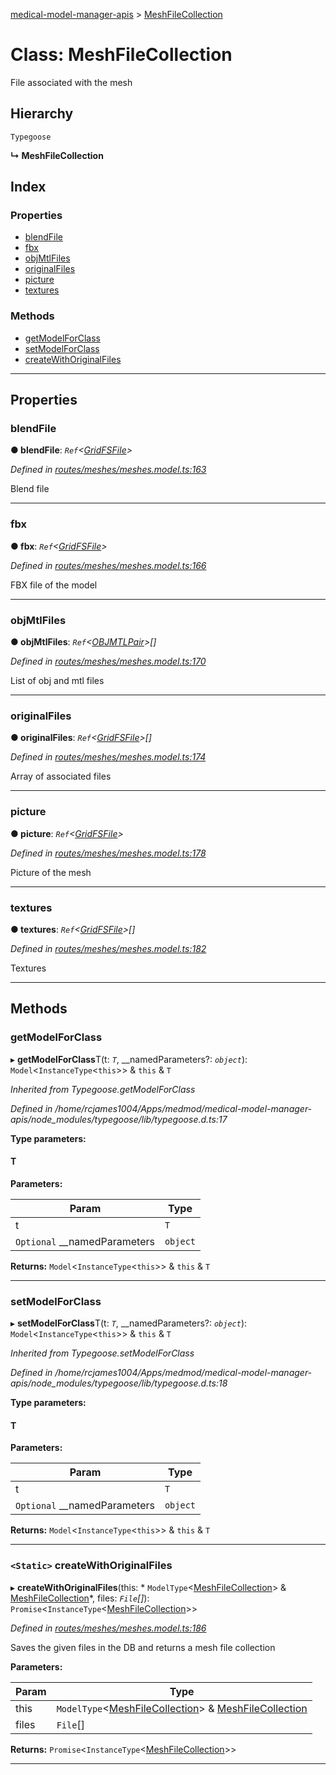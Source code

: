 [medical-model-manager-apis](../README.md) > [MeshFileCollection](../classes/meshfilecollection.md)

# Class: MeshFileCollection

File associated with the mesh

## Hierarchy

 `Typegoose`

**↳ MeshFileCollection**

## Index

### Properties

* [blendFile](meshfilecollection.md#blendfile)
* [fbx](meshfilecollection.md#fbx)
* [objMtlFiles](meshfilecollection.md#objmtlfiles)
* [originalFiles](meshfilecollection.md#originalfiles)
* [picture](meshfilecollection.md#picture)
* [textures](meshfilecollection.md#textures)

### Methods

* [getModelForClass](meshfilecollection.md#getmodelforclass)
* [setModelForClass](meshfilecollection.md#setmodelforclass)
* [createWithOriginalFiles](meshfilecollection.md#createwithoriginalfiles)

---

## Properties

<a id="blendfile"></a>

###  blendFile

**● blendFile**: *`Ref`<[GridFSFile](gridfsfile.md)>*

*Defined in [routes/meshes/meshes.model.ts:163](https://github.com/drryanjames/medical-model-management-apis/blob/8ee5c63/src/routes/meshes/meshes.model.ts#L163)*

Blend file

___
<a id="fbx"></a>

###  fbx

**● fbx**: *`Ref`<[GridFSFile](gridfsfile.md)>*

*Defined in [routes/meshes/meshes.model.ts:166](https://github.com/drryanjames/medical-model-management-apis/blob/8ee5c63/src/routes/meshes/meshes.model.ts#L166)*

FBX file of the model

___
<a id="objmtlfiles"></a>

###  objMtlFiles

**● objMtlFiles**: *`Ref`<[OBJMTLPair](objmtlpair.md)>[]*

*Defined in [routes/meshes/meshes.model.ts:170](https://github.com/drryanjames/medical-model-management-apis/blob/8ee5c63/src/routes/meshes/meshes.model.ts#L170)*

List of obj and mtl files

___
<a id="originalfiles"></a>

###  originalFiles

**● originalFiles**: *`Ref`<[GridFSFile](gridfsfile.md)>[]*

*Defined in [routes/meshes/meshes.model.ts:174](https://github.com/drryanjames/medical-model-management-apis/blob/8ee5c63/src/routes/meshes/meshes.model.ts#L174)*

Array of associated files

___
<a id="picture"></a>

###  picture

**● picture**: *`Ref`<[GridFSFile](gridfsfile.md)>*

*Defined in [routes/meshes/meshes.model.ts:178](https://github.com/drryanjames/medical-model-management-apis/blob/8ee5c63/src/routes/meshes/meshes.model.ts#L178)*

Picture of the mesh

___
<a id="textures"></a>

###  textures

**● textures**: *`Ref`<[GridFSFile](gridfsfile.md)>[]*

*Defined in [routes/meshes/meshes.model.ts:182](https://github.com/drryanjames/medical-model-management-apis/blob/8ee5c63/src/routes/meshes/meshes.model.ts#L182)*

Textures

___

## Methods

<a id="getmodelforclass"></a>

###  getModelForClass

▸ **getModelForClass**T(t: *`T`*, __namedParameters?: *`object`*):  `Model`<`InstanceType`<`this`>> & `this` & `T`

*Inherited from Typegoose.getModelForClass*

*Defined in /home/rcjames1004/Apps/medmod/medical-model-manager-apis/node_modules/typegoose/lib/typegoose.d.ts:17*

**Type parameters:**

#### T 
**Parameters:**

| Param | Type |
| ------ | ------ |
| t | `T` |
| `Optional` __namedParameters | `object` |

**Returns:**  `Model`<`InstanceType`<`this`>> & `this` & `T`

___
<a id="setmodelforclass"></a>

###  setModelForClass

▸ **setModelForClass**T(t: *`T`*, __namedParameters?: *`object`*):  `Model`<`InstanceType`<`this`>> & `this` & `T`

*Inherited from Typegoose.setModelForClass*

*Defined in /home/rcjames1004/Apps/medmod/medical-model-manager-apis/node_modules/typegoose/lib/typegoose.d.ts:18*

**Type parameters:**

#### T 
**Parameters:**

| Param | Type |
| ------ | ------ |
| t | `T` |
| `Optional` __namedParameters | `object` |

**Returns:**  `Model`<`InstanceType`<`this`>> & `this` & `T`

___
<a id="createwithoriginalfiles"></a>

### `<Static>` createWithOriginalFiles

▸ **createWithOriginalFiles**(this: * `ModelType`<[MeshFileCollection](meshfilecollection.md)> & [MeshFileCollection](meshfilecollection.md)*, files: *`File`[]*): `Promise`<`InstanceType`<[MeshFileCollection](meshfilecollection.md)>>

*Defined in [routes/meshes/meshes.model.ts:186](https://github.com/drryanjames/medical-model-management-apis/blob/8ee5c63/src/routes/meshes/meshes.model.ts#L186)*

Saves the given files in the DB and returns a mesh file collection

**Parameters:**

| Param | Type |
| ------ | ------ |
| this |  `ModelType`<[MeshFileCollection](meshfilecollection.md)> & [MeshFileCollection](meshfilecollection.md)|
| files | `File`[] |

**Returns:** `Promise`<`InstanceType`<[MeshFileCollection](meshfilecollection.md)>>

___

